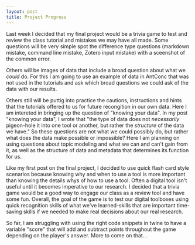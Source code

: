 ```yaml
---
layout: post
title: Project Progress
---
```

Last week I decided that my final project would be a trivia game to test and review the class tutorial and mistakes we may have all made. Some questions will be very simple spot the difference type questions (markdown mistake, command line mistake, Zotero input mistake) with a sceenshot of the common error.

Others will be images of data that include a broad question about what we *could* do. For this I am going to use an example of data in AntConc that was not used in the tutorials and ask which broad questions we could ask of the data with our results.

Others still will be puttig into practice the cautions, instructions and hints that the tutorials offered to us for future recongition in our own data. Here I am intereted in bringing up the question of "knowing your data". In my post "knowing your data", I wrote that "the type of data does not *necessarily* pigeon-hole it into one tool or another, but rather the *structure* of the data we have." So these questions are not what we could possibly do, but rather what does the data make possible or impossible? Here I am planning on using questions about topic modeling and what we can and can't gain from it, as well as the structure of data and metadata that determines its function for us.

Like my first post on the final project, I decided to use quick flash card style scenarios because knowing why and when to use a tool is more important than knowing the details whys of how to use a tool. Often a digital tool isn't useful until it becomes imperative to our research. I decided that a trivia game would be a good way to engage our class as a review tool and have some fun. Overall, the goal of the game is to test our digital toolboxes using quick recognition skills of what we've learned-skills that are important time-saving skills if we needed to make real decisions about our real research.

So far, I am struggling with using the right code snippets in twine to have a variable "score" that will add and subtract points throughout the game depending on the player's answer. More to come on that...

